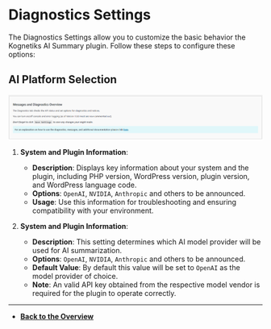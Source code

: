 # Diagnostics Settings

The Diagnostics Settings allow you to customize the basic behavior the Kognetiks AI Summary plugin. Follow these steps to configure these options:

## AI Platform Selection

![Platform Settings](platform-settings.png)

1. **System and Plugin Information**:

   - **Description**: Displays key information about your system and the plugin, including PHP version, WordPress version, plugin version, and WordPress language code.
   - **Options**: `OpenAI`, `NVIDIA`, `Anthropic` and others to be announced.
   - **Usage**: Use this information for troubleshooting and ensuring compatibility with your environment.

1. **System and Plugin Information**:

   - **Description**: This setting determines which AI model provider will be used for AI summarization.
   - **Options**: `OpenAI`, `NVIDIA`, `Anthropic` and others to be announced.
   - **Default Value**: By default this value will be set to `OpenAI` as the model provider of choice.
   - **Note**: An valid API key obtained from the respective model vendor is required for the plugin to operate correctly.


---

* **[Back to the Overview](/overview.md)**